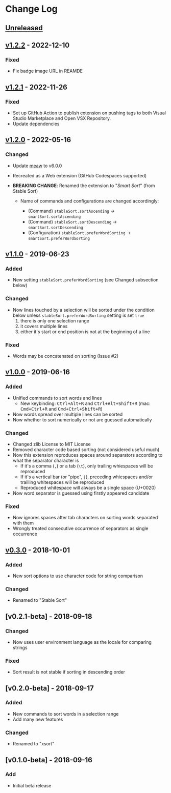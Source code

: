 # Change Log

<a name="unreleased"></a>

## [Unreleased]

<a name="v1.2.2"></a>

## [v1.2.2] - 2022-12-10

### Fixed

- Fix badge image URL in REAMDE

<a name="v1.2.1"></a>

## [v1.2.1] - 2022-11-26

### Fixed

- Set up GitHub Action to publish extension on pushing tags
  to both Visual Studio Marketplace and Open VSX Repository.
- Update dependencies

<a name="v1.2.0"></a>

## [v1.2.0] - 2022-05-16

### Changed

- Update [meaw](https://github.com/susisu/meaw) to v6.0.0
- Recreated as a Web extension (GitHub Codespaces supported)
- **BREAKING CHANGE**: Renamed the extension to "_Smart Sort_" (from Stable Sort)

  - Name of commands and configurations are changed accordingly:

    - (Command) `stableSort.sortAscending` → `smartSort.sortAscending`
    - (Command) `stableSort.sortDescending` → `smartSort.sortDescending`
    - (Configuration) `stableSort.preferWordSorting` → `smartSort.preferWordSorting`

<a name="v1.1.0"></a>

## [v1.1.0] - 2019-06-23

### Added

- New setting `stableSort.preferWordSorting` (see Changed subsection below)

### Changed

- Now lines touched by a selection will be sorted under the condition below
  unless `stableSort.preferWordSorting` setting is set `true`
  1. there is only one selection range
  2. it covers multiple lines
  3. either it's start or end position is not at the beginning of a line

### Fixed

- Words may be concatenated on sorting (Issue #2)

<a name="v1.0.0"></a>

## [v1.0.0] - 2019-06-16

### Added

- Unified commands to sort words and lines
  - New keybinding: <kbd>Ctrl+Alt+R</kbd> and <kbd>Ctrl+Alt+Shift+R</kbd>
    (mac: <kbd>Cmd+Ctrl+R</kbd> and <kbd>Cmd+Ctrl+Shift+R</kbd>)
- Now words spread over multiple lines can be sorted
- Now whether to sort numerically or not are guessed automatically

### Changed

- Changed zlib License to MIT License
- Removed character code based sorting (not considered useful much)
- Now this extension reproduces spaces around separators according to what
  the separator character is
  - If it's a comma (`,`) or a tab (`\t`), only trailing whiespaces will be
    reproduced
  - If it's a vertical bar (or "pipe", `|`), preceding whiespaces and/or
    trailling whitespaces will be reproduced
  - Reproduced whitespace will always be a single space (U+0020)
- Now word separator is guessed using firstly appeared candidate

### Fixed

- Now ignores spaces after tab characters on sorting words separated with them
- Wrongly treated consecutive occurrence of separators as single occurrence

<a name="v0.3.0"></a>

## [v0.3.0] - 2018-10-01

### Added

- New sort options to use character code for string comparison

### Changed

- Renamed to "Stable Sort"

<a name="v0.2.1-beta"></a>

## [v0.2.1-beta] - 2018-09-18

### Changed

- Now uses user environment language as the locale for comparing strings

### Fixed

- Sort result is not stable if sorting in descending order

<a name="v0.2.0"></a>

## [v0.2.0-beta] - 2018-09-17

### Added

- New commands to sort words in a selection range
- Add many new features

### Changed

- Renamed to "xsort"

<a name="v0.1.0-beta"></a>

## [v0.1.0-beta] - 2018-09-16

### Add

- Initial beta release

[Unreleased]: https://github.com/sgryjp/vscode-stable-sort/compare/v1.2.2...HEAD
[v1.2.2]: https://github.com/sgryjp/vscode-stable-sort/compare/v1.2.1...v1.2.2
[v1.2.1]: https://github.com/sgryjp/vscode-stable-sort/compare/v1.2.0...v1.2.1
[v1.2.0]: https://github.com/sgryjp/vscode-stable-sort/compare/v1.1.0...v1.2.0
[v1.1.0]: https://github.com/sgryjp/vscode-stable-sort/compare/v1.0.0...v1.1.0
[v1.0.0]: https://github.com/sgryjp/vscode-stable-sort/compare/v0.3.0...v1.0.0
[v0.3.0]: https://github.com/sgryjp/vscode-stable-sort/compare/v0.2.1...v0.3.0
